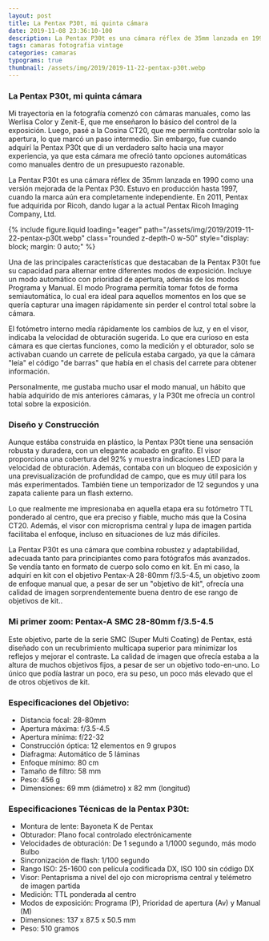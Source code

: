 ```yaml
---
layout: post
title: La Pentax P30t, mi quinta cámara
date: 2019-11-08 23:36:10-100
description: La Pentax P30t es una cámara réflex de 35mm lanzada en 1990, con el Pentax-A SMC 28-80mm f/3.5-4.5
tags: camaras fotografia vintage
categories: camaras
typograms: true
thumbnail: /assets/img/2019/2019-11-22-pentax-p30t.webp
---
```



### La Pentax P30t, mi quinta cámara

Mi trayectoria en la fotografía comenzó con cámaras manuales, como las Werlisa Color y Zenit-E, que me enseñaron lo básico del control de la exposición. Luego, pasé a la Cosina CT20, que me permitía controlar solo la apertura, lo que marcó un paso intermedio. Sin embargo, fue cuando adquirí la Pentax P30t que di un verdadero salto hacia una mayor experiencia, ya que esta cámara me ofreció tanto opciones automáticas como manuales dentro de un presupuesto razonable.

La Pentax P30t es una cámara réflex de 35mm lanzada en 1990 como una versión mejorada de la Pentax P30. Estuvo en producción hasta 1997, cuando la marca aún era completamente independiente. En 2011, Pentax fue adquirida por Ricoh, dando lugar a la actual Pentax Ricoh Imaging Company, Ltd.

<div class="text-center">
{% include figure.liquid loading="eager" path="/assets/img/2019/2019-11-22-pentax-p30t.webp" class="rounded z-depth-0 w-50" style="display: block; margin: 0 auto;" %}   
</div>

Una de las principales características que destacaban de la Pentax P30t fue su capacidad para alternar entre diferentes modos de exposición. Incluye un modo automático con prioridad de apertura, además de los modos Programa y Manual. El modo Programa permitía tomar fotos de forma semiautomática, lo cual era ideal para aquellos momentos en los que se quería capturar una imagen rápidamente sin perder el control total sobre la cámara.

El fotómetro interno medía rápidamente los cambios de luz, y en el visor, indicaba la velocidad de obturación sugerida. Lo que era curioso en esta cámara es que ciertas funciones, como la medición y el obturador, solo se activaban cuando un carrete de película estaba cargado, ya que la cámara "leía" el código "de barras" que había en el chasis del carrete para obtener información.

Personalmente, me gustaba mucho usar el modo manual, un hábito que había adquirido de mis anteriores cámaras, y la P30t me ofrecía un control total sobre la exposición.


### Diseño y Construcción

Aunque estába construida en plástico, la Pentax P30t tiene una sensación robusta y duradera, con un elegante acabado en grafito. El visor proporciona una cobertura del 92% y muestra indicaciones LED para la velocidad de obturación. Además, contaba con un bloqueo de exposición y una previsualización de profundidad de campo, que es muy útil para los más experimentados. También tiene un temporizador de 12 segundos y una zapata caliente para un flash externo.

Lo que realmente me impresionaba en aquella etapa era su fotómetro TTL ponderado al centro, que era preciso y fiable, mucho más que la Cosina CT20. Además, el visor con microprisma central y lupa de imagen partida facilitaba el enfoque, incluso en situaciones de luz más difíciles.

La Pentax P30t es una cámara que combina robustez y adaptabilidad, adecuada tanto para principiantes como para fotógrafos más avanzados. Se vendía tanto en formato de cuerpo solo como en kit. En mi caso, la adquirí en kit con el objetivo Pentax-A 28-80mm f/3.5-4.5, un objetivo zoom de enfoque manual que, a pesar de ser un "objetivo de kit", ofrecía una calidad de imagen sorprendentemente buena dentro de ese rango de objetivos de kit..

### Mi primer zoom: Pentax-A SMC 28-80mm f/3.5-4.5

Este objetivo, parte de la serie SMC (Super Multi Coating) de Pentax, está diseñado con un recubrimiento multicapa superior para minimizar los reflejos y mejorar el contraste. La calidad de imagen que ofrecía estaba a la altura de muchos objetivos fijos, a pesar de ser un objetivo todo-en-uno. Lo único que podía lastrar un poco, era su peso, un poco más elevado que el de otros objetivos de kit.

### Especificaciones del Objetivo:

- Distancia focal: 28-80mm
- Apertura máxima: f/3.5-4.5
- Apertura mínima: f/22-32
- Construcción óptica: 12 elementos en 9 grupos
- Diafragma: Automático de 5 láminas
- Enfoque mínimo: 80 cm
- Tamaño de filtro: 58 mm
- Peso: 456 g
- Dimensiones: 69 mm (diámetro) x 82 mm (longitud)

### Especificaciones Técnicas de la Pentax P30t:

- Montura de lente: Bayoneta K de Pentax
- Obturador: Plano focal controlado electrónicamente
- Velocidades de obturación: De 1 segundo a 1/1000 segundo, más modo Bulbo
- Sincronización de flash: 1/100 segundo
- Rango ISO: 25-1600 con película codificada DX, ISO 100 sin código DX
- Visor: Pentaprisma a nivel del ojo con microprisma central y telémetro de imagen partida
- Medición: TTL ponderada al centro
- Modos de exposición: Programa (P), Prioridad de apertura (Av) y Manual (M)
- Dimensiones: 137 x 87.5 x 50.5 mm
- Peso: 510 gramos


